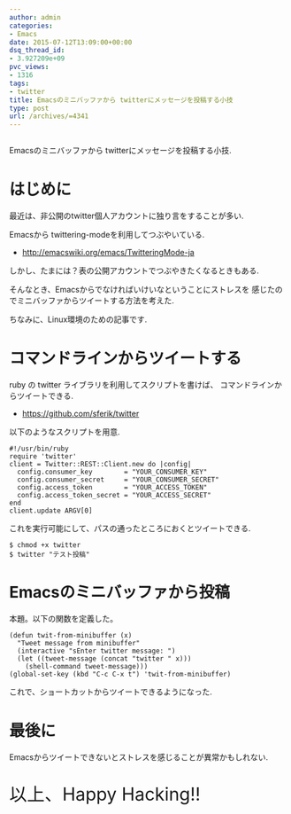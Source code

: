 ```yaml
---
author: admin
categories:
- Emacs
date: 2015-07-12T13:09:00+00:00
dsq_thread_id:
- 3.927209e+09
pvc_views:
- 1316
tags:
- twitter
title: Emacsのミニバッファから twitterにメッセージを投稿する小技
type: post
url: /archives/=4341
---
```


<img alt="" src="http://futurismo.biz/wp-content/uploads/emacs_logo.jpg"/>

Emacsのミニバッファから twitterにメッセージを投稿する小技.

はじめに
========

最近は、非公開のtwitter個人アカウントに独り言をすることが多い.

Emacsから twittering-modeを利用してつぶやいている.

-   <http://emacswiki.org/emacs/TwitteringMode-ja>

しかし、たまには？表の公開アカウントでつぶやきたくなるときもある.

そんなとき、Emacsからでなければいけいなということにストレスを
感じたのでミニバッファからツイートする方法を考えた.

ちなみに、Linux環境のための記事です.

コマンドラインからツイートする
==============================

ruby の twitter ライブラリを利用してスクリプトを書けば、
コマンドラインからツイートできる.

-   <https://github.com/sferik/twitter>

以下のようなスクリプトを用意.

``` {.ruby}
#!/usr/bin/ruby
require 'twitter'
client = Twitter::REST::Client.new do |config|
  config.consumer_key        = "YOUR_CONSUMER_KEY"
  config.consumer_secret     = "YOUR_CONSUMER_SECRET"
  config.access_token        = "YOUR_ACCESS_TOKEN"
  config.access_token_secret = "YOUR_ACCESS_SECRET"
end
client.update ARGV[0]
```

これを実行可能にして、パスの通ったところにおくとツイートできる.

``` {.commonlisp}
$ chmod +x twitter
$ twitter "テスト投稿"
```

Emacsのミニバッファから投稿
===========================

本題。以下の関数を定義した。

``` {.commonlisp}
(defun twit-from-minibuffer (x)
  "Tweet message from minibuffer"
  (interactive "sEnter twitter message: ")
  (let ((tweet-message (concat "twitter " x)))
    (shell-command tweet-message)))
(global-set-key (kbd "C-c C-x t") 'twit-from-minibuffer)
```

これで、ショートカットからツイートできるようになった.

最後に
======

Emacsからツイートできないとストレスを感じることが異常かもしれない.

<p style="font-size:32px">以上、Happy Hacking!!</p>
